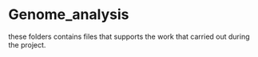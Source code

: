 # Genome_analysis
these folders contains files that supports the work that carried out during the project.
